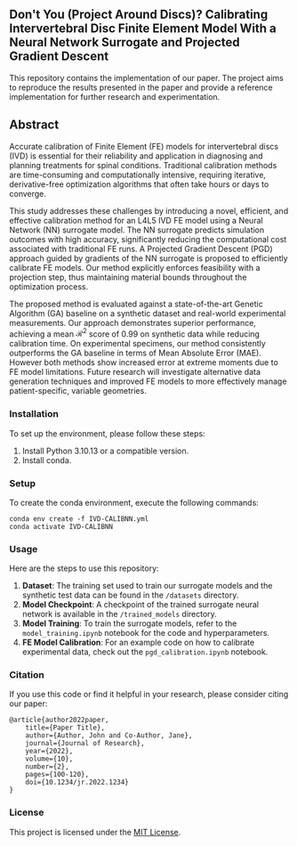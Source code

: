 ## Don't You (Project Around Discs)? Calibrating Intervertebral Disc Finite Element Model With a Neural Network Surrogate and Projected Gradient Descent

This repository contains the implementation of our paper. The project aims to reproduce the results presented in the paper and provide a reference implementation for further research and experimentation.

## Abstract
Accurate calibration of Finite Element (FE) models for intervertebral discs (IVD) is essential for their reliability and application in diagnosing and planning treatments for spinal conditions. Traditional calibration methods are time-consuming and computationally intensive, requiring iterative, derivative-free optimization algorithms that often take hours or days to converge. 

This study addresses these challenges by introducing a novel, efficient, and effective calibration method for an L4L5 IVD FE model using a Neural Network (NN) surrogate model. The NN surrogate predicts simulation outcomes with high accuracy, significantly reducing the computational cost associated with traditional FE runs. A Projected Gradient Descent (PGD) approach guided by gradients of the NN surrogate is proposed to efficiently calibrate FE models. Our method explicitly enforces feasibility with a projection step, thus maintaining material bounds throughout the optimization process. 

The proposed method is evaluated against a state-of-the-art Genetic Algorithm (GA) baseline on a synthetic dataset and real-world experimental measurements. Our approach demonstrates superior performance, achieving a mean $\mathcal{R}^2$ score of 0.99 on synthetic data while reducing calibration time. On experimental specimens, our method consistently outperforms the GA baseline in terms of Mean Absolute Error (MAE). However both methods show increased error at extreme moments due to FE model limitations. Future research will investigate alternative data generation techniques and improved FE models to more effectively manage patient-specific, variable geometries.

### Installation

To set up the environment, please follow these steps:

1. Install Python 3.10.13 or a compatible version.
2. Install conda.

### Setup

To create the conda environment, execute the following commands:

```shell
conda env create -f IVD-CALIBNN.yml
conda activate IVD-CALIBNN
```

### Usage

Here are the steps to use this repository:

1. **Dataset**: The training set used to train our surrogate models and the synthetic test data can be found in the `/datasets` directory.
2. **Model Checkpoint**: A checkpoint of the trained surrogate neural network is available in the `/trained_models` directory.
3. **Model Training**: To train the surrogate models, refer to the `model_training.ipynb` notebook for the code and hyperparameters.
4. **FE Model Calibration**: For an example code on how to calibrate experimental data, check out the `pgd_calibration.ipynb` notebook.

### Citation

If you use this code or find it helpful in your research, please consider citing our paper:

```
@article{author2022paper,
    title={Paper Title},
    author={Author, John and Co-Author, Jane},
    journal={Journal of Research},
    year={2022},
    volume={10},
    number={2},
    pages={100-120},
    doi={10.1234/jr.2022.1234}
}
```

### License

This project is licensed under the [MIT License](LICENSE).